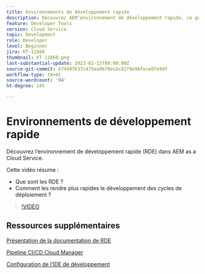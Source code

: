 ```yaml
---
title: Environnements de développement rapide
description: Découvrez AEM’environnement de développement rapide, ce qu’ils sont et comment ils peuvent vous aider à accélérer le développement des cycles de déploiement.
feature: Developer Tools
version: Cloud Service
topic: Development
role: Developer
level: Beginner
jira: KT-11860
thumbnail: KT-11860.png
last-substantial-update: 2023-02-15T00:00:00Z
source-git-commit: 674407637c475ea9b70ecbc81f9e9bfece0fe9df
workflow-type: tm+mt
source-wordcount: '94'
ht-degree: 14%

---
```



# Environnements de développement rapide

Découvrez l’environnement de développement rapide (RDE) dans AEM as a Cloud Service.

Cette vidéo résume :

- Que sont les RDE ?
- Comment les rendre plus rapides le développement des cycles de déploiement ?

>[!VIDEO](https://video.tv.adobe.com/v/3414128/?quality=12&learn=on)

## Ressources supplémentaires


[Présentation de la documentation de RDE](https://experienceleague.adobe.com/docs/experience-manager-cloud-service/content/implementing/developing/rapid-development-environments.html#introduction)

[Pipeline CI/CD Cloud Manager](https://experienceleague.adobe.com/docs/experience-manager-cloud-service/content/implementing/using-cloud-manager/cicd-pipelines/introduction-ci-cd-pipelines.html)

[Configuration de l’IDE de développement](https://experienceleague.adobe.com/docs/experience-manager-learn/cloud-service/local-development-environment-set-up/development-tools.html?lang=fr)
